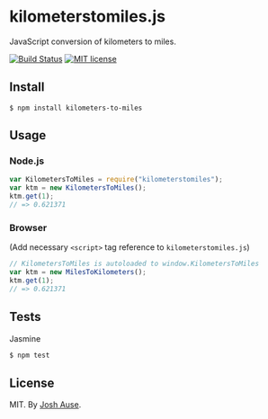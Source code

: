 # kilometerstomiles.js

JavaScript conversion of kilometers to miles.

[![Build Status](https://travis-ci.org/joshause/kilometerstomiles.svg?branch=master)](https://travis-ci.org/joshause/kilometerstomiles)
[![MIT license](http://img.shields.io/badge/license-MIT-brightgreen.svg)](http://opensource.org/licenses/MIT)

## Install

```
$ npm install kilometers-to-miles
```

## Usage

### Node.js

```js
var KilometersToMiles = require("kilometerstomiles");
var ktm = new KilometersToMiles();
ktm.get(1);
// => 0.621371
```

### Browser

(Add necessary `<script>` tag reference to `kilometerstomiles.js`)

```js
// KilometersToMiles is autoloaded to window.KilometersToMiles
var ktm = new MilesToKilometers();
ktm.get(1);
// => 0.621371
```

## Tests

Jasmine

```bash
$ npm test
```

## License

MIT. By [Josh Ause](http://www.github.com/joshause).
